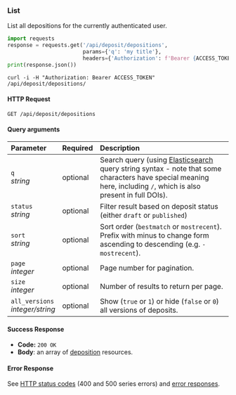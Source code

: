 ### List

List all depositions for the currently authenticated user.

```python
import requests
response = requests.get('/api/deposit/depositions',
                        params={'q': 'my title'},
                        headers={'Authorization': f'Bearer {ACCESS_TOKEN}'})
print(response.json())
```

```shell
curl -i -H "Authorization: Bearer ACCESS_TOKEN" /api/deposit/depositions/
```

#### HTTP Request

`GET /api/deposit/depositions`

#### Query arguments

| Parameter | Required | Description |
|:----------|:---------|:------------|
| `q`</br>_string_  | optional | Search query (using [Elasticsearch](https://www.elastic.co/guide/en/elasticsearch/reference/current/query-dsl-query-string-query.html) query string syntax - note that some characters have special meaning here, including ``/``, which is also present in full DOIs). |
| `status`</br>_string_ | optional | Filter result based on deposit status (either ``draft`` or ``published``) |
| `sort`</br>_string_ | optional | Sort order (``bestmatch`` or ``mostrecent``). Prefix with minus to change form ascending to descending (e.g. ``-mostrecent``). |
| `page`</br>_integer_ | optional | Page number for pagination. |
| `size`</br>_integer_ | optional | Number of results to return per page. |
| `all_versions`</br>_integer/string_ | optional | Show (`true` or `1`) or hide (`false` or `0`) all versions of deposits. |

#### Success Response

* **Code:** `200 OK`
* **Body**: an array of [deposition](#deposit) resources.

#### Error Response

See [HTTP status codes](#http-status-codes) (400 and 500 series errors) and
[error responses](#errors).
